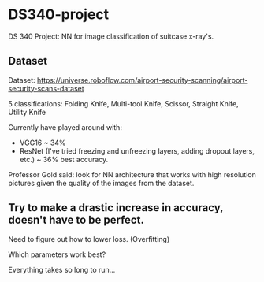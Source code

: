 # DS340-project
DS 340 Project: NN for image classification of suitcase x-ray's.

## Dataset
Dataset: https://universe.roboflow.com/airport-security-scanning/airport-security-scans-dataset

5 classifications: Folding Knife, Multi-tool Knife, Scissor, Straight Knife, Utility Knife

Currently have played around with:

* VGG16 ~ 34%
* ResNet (I've tried freezing and unfreezing layers, adding dropout layers, etc.) ~ 36% best accuracy.  

Professor Gold said: look for NN architecture that works with high resolution pictures given the quality of the images from the dataset. 

## Try to make a drastic increase in accuracy, doesn't have to be perfect.
Need to figure out how to lower loss. (Overfitting)

Which parameters work best?

Everything takes so long to run...



